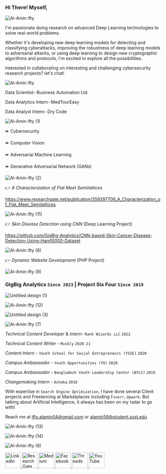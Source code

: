 <h3>Hi There! Myself, </h3> 

![Al-Amin ifty](https://github.com/ifty54/ifty54/assets/31790027/88b06667-8d3d-4a1b-a530-d439078bb712)

I'm passionate doing research on advanced Deep Learning technologies to solve real-world problems.

Whether it's developing new deep learning models for detecting and classifying cyberattacks, improving the robustness of deep learning models to adversarial attacks, or using deep learning to design new cryptographic algorithms and protocols, I'm excited to explore all the possibilities.

Interested in collaborating on interesting and challenging cybersecurity research projects? let's chat!

![Al-Amin ifty](https://github.com/ifty54/ifty54/assets/31790027/d2a243e8-922e-45bc-979f-bceefb91099c)

Data Scientist- Business Automation Ltd.

Data Analytics Intern- MedTourEasy

Data Analyst Intern- Dry Code

![Al-Amin ifty (1)](https://github.com/ifty54/ifty54/assets/31790027/a483ec55-a036-4374-9376-4a64a3a21593)

⏩ Cybersecurity

⏩ Computer Vision

⏩ Adversarial Machine Learning

⏩ Generative Adversarial Network (GANs)


![Al-Amin ifty (2)](https://github.com/ifty54/ifty54/assets/31790027/6aa9e86b-dbe0-4b13-b429-e866e29a1940)

👉 _A Characterization of Flat Meet Semilattices_

https://www.researchgate.net/publication/359397706_A_Characterization_of_Flat_Meet_Semilattices 

![Al-Amin ifty (11)](https://github.com/ifty54/ifty54/assets/31790027/6d6d359b-1604-4134-9956-81c84c8565a8)

👉 _Skin Disease Detection using CNN_ (Deep Learning Project) 

https://github.com/GigBig-Analytics/CNN-based-Skin-Cancer-Disease-Detection-Using-Ham10000-Dataset

![Al-Amin ifty (6)](https://github.com/ifty54/ifty54/assets/31790027/f5445173-e867-4ce2-9bc6-024445db1713)

👉 _Dynamic Website Development_ (PHP Project)

![Al-Amin ifty (9)](https://github.com/ifty54/ifty54/assets/31790027/7a024f1f-e2a9-4696-b3d2-b9bf0604ad42)

### GigBig Analytics `Since 2023` | Project Six Four `Since 2019`

![Untitled design (1)](https://github.com/ifty54/ifty54/assets/31790027/c8642eed-bedc-4f0d-bf13-a1ea1e1f4f56)

![Al-Amin ifty (12)](https://github.com/ifty54/ifty54/assets/31790027/4f397d8d-5195-430a-ab80-252588627d24)

![Untitled design (3)](https://github.com/ifty54/ifty54/assets/31790027/6018d730-db35-4f7f-b47f-7d45909b6e8e)

![Al-Amin ifty (7)](https://github.com/ifty54/ifty54/assets/31790027/5e2fabdd-10e8-4682-a994-a98580620a85)

*Technical Content Developer* & *Intern*- `Rank Wizards LLC` `2022`

*Technical Content Writer* - `Muskly` `2020-21`

*Content Intern* - `Youth School for Social Entrepreneurs (YSSE)` `2020`

*Campus Ambassador* - `Youth Opportunities (YO)` `2020`

*Campus Ambassador* - `Bangladesh Youth Leadership Center (BYLC)` `2019`

*Changemaking Intern* - `Ashoka` `2018`

With expertise in `Search Engine Optimization`, I have done several Client projects and Freelancing at Marketplaces including `Fiverr`, `Upwork`. But talking about Artificial Intelligence, it always has been on my radar to go with!

Reach me at ifty.alamin54@gmail.com or alamin58@student.sust.edu

![Al-Amin ifty (13)](https://github.com/ifty54/ifty54/assets/31790027/4a395c51-9ae3-4aae-b212-b532e147db81)

![Al-Amin ifty (14)](https://github.com/ifty54/ifty54/assets/31790027/8376533c-4326-4f15-ad6c-b15edc646e61)

![Al-Amin ifty (8)](https://github.com/ifty54/ifty54/assets/31790027/bdc0fb03-e94e-4e59-b85f-5d5c21bbea35)

<a href="https://www.linkedin.com/in/ifty54/">
  <img src="https://static-00.iconduck.com/assets.00/linkedin-icon-1024x1024-z5dvl47c.png" alt="LinkedIn" width="50" height="50">
</a>
<a href="https://www.researchgate.net/profile/Al-Amin-Ifty/">
  <img src="https://upload.wikimedia.org/wikipedia/commons/thumb/5/5e/ResearchGate_icon_SVG.svg/1200px-ResearchGate_icon_SVG.svg.png" alt="ResearchGate" width="50" height="50">
</a>
<a href="https://medium.com/@ifty54">
  <img src="https://cdn.icon-icons.com/icons2/3041/PNG/512/medium_logo_icon_189223.png" alt="Medium" width="50" height="50">
</a>
<a href="https://www.facebook.com/ifty.bd54">
  <img src="https://upload.wikimedia.org/wikipedia/en/thumb/0/04/Facebook_f_logo_%282021%29.svg/2048px-Facebook_f_logo_%282021%29.svg.png" alt="Facebook" width="50" height="50">
</a>
<a href="https://www.threads.net/@iift_ee">
  <img src="https://seeklogo.com/images/T/threads-by-instagram-logo-20008C5295-seeklogo.com.png?v=638243447960000000" alt="Threads" width="50" height="50">
</a>
<a href="https://www.youtube.com/channel/UCTjmyVg8VUgo7cUgzRHO9Kw">
  <img src="https://img.freepik.com/free-icon/youtube_318-183441.jpg" alt="YouTube" width="50" height="50">
</a>
